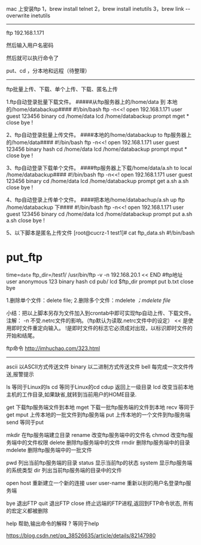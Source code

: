 mac 上安装ftp
1，brew install telnet 
2，brew install inetutils 
3，brew link --overwrite inetutils




---------------------------------------------------------------------------------------------------------------------

ftp 192.168.1.171

然后输入用户名密码

然后就可以执行命令了

put、cd ，分本地和远程（待整理）



---------------------------------------------------------------------------------------------------------------------

ftp批量上传、下载、单个上传、下载、匿名上传

1.ftp自动登录批量下载文件。
#####从ftp服务器上的/home/data 到 本地的/home/databackup####
#!/bin/bash
ftp -n<<!
open 192.168.1.171
user guest 123456
binary
cd /home/data
lcd /home/databackup
prompt
mget *
close
bye
!


2、ftp自动登录批量上传文件。
####本地的/home/databackup to ftp服务器上的/home/data####
#!/bin/bash
ftp -n<<!
open 192.168.1.171
user guest 123456
binary
hash
cd /home/data
lcd /home/databackup
prompt
mput *
close
bye
!

3、ftp自动登录下载单个文件。
####ftp服务器上下载/home/data/a.sh to local /home/databackup####
#!/bin/bash
ftp -n<<!
open 192.168.1.171
user guest 123456
binary
cd /home/data
lcd /home/databackup
prompt
get a.sh a.sh 
close
bye
!

4、ftp自动登录上传单个文件。
####把本地/home/databachup/a.sh up ftp /home/databackup 下####
#!/bin/bash
ftp -n<<!
open 192.168.1.171
user guest 123456
binary
cd /home/data
lcd /home/databackup
prompt
put a.sh a.sh 
close
bye
!

5、以下脚本是匿名上传文件
[root@cucrz-1 test1]# cat ftp_data.sh 
#!/bin/bash
# put_ftp
time=`date`
ftp_dir=/test1/
/usr/bin/ftp -v -n 192.168.20.1 << END   #ftp地址
user anonymous 123
binary
hash
cd pub/
lcd $ftp_dir
prompt
put b.txt
close
bye



1.删除单个文件：delete  file;
2.删除多个文件：mdelete *；mdelete   file* 


小结：把以上脚本另存为文件加入到crontab中即可实现ftp自动上传、下载文件。
注解：
-n 不受.netrc文件的影响。（ftp默认为读取.netrc文件中的设定）
<< 是使用即时文件重定向输入。
!是即时文件的标志它必须成对出现，以标识即时文件的开始和结尾。



ftp命令
http://imhuchao.com/323.html


---------------------------------------------------------------------------------------------------------------------


ascii                以ASCII方式传送文件
binary               以二进制方式传送文件
bell                 每完成一次文件传送,报警提示

ls                   等同于Linux的ls
cd                   等同于Linux的cd
cdup                 返回上一级目录
lcd                  改变当前本地主机的工作目录,如果缺省,就转到当前用户的HOME目录.

get                  下载ftp服务端文件到本地
mget                 下载一批ftp服务端的文件到本地
recv                 等同于get
mput                 上传本地的一批文件到ftp服务端
put                  上传本地的一个文件到ftp服务端
send                 等同于put

mkdir                在ftp服务端建立目录
rename               改变ftp服务端中的文件名
chmod                改变ftp服务端中的文件权限
delete               删除ftp服务端中的文件
rmdir                删除ftp服务端中的目录
mdelete              删除ftp服务端中的一批文件

pwd                  列出当前ftp服务端的目录
status               显示当前ftp的状态
system               显示ftp服务端的系统类型
dir                  列出当前ftp服务端的目录中的文件

open host            重新建立一个新的连接
user user-name       重新以别的用户名登录ftp服务端

bye                  退出FTP
quit                 退出FTP
close                终止远端的FTP进程,返回到FTP命令状态, 所有的宏定义都被删除

help                 帮助,输出命令的解释
?                    等同于help



https://blog.csdn.net/qq_38526635/article/details/82147980





